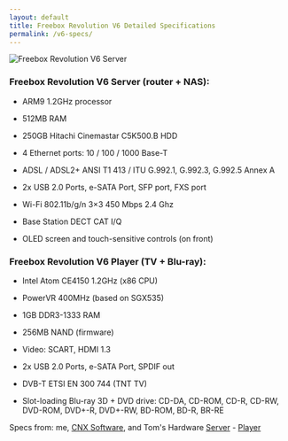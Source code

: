 ```yaml
---
layout: default
title: Freebox Revolution V6 Detailed Specifications
permalink: /v6-specs/
---
```

![Freebox Revolution V6 Server](/assets/freebox-server.png)

### Freebox Revolution V6 Server (router + NAS):

* ARM9 1.2GHz processor

* 512MB RAM

* 250GB Hitachi Cinemastar C5K500.B HDD

* 4 Ethernet ports: 10 / 100 / 1000 Base-T

* ADSL / ADSL2+ ANSI T1 413 / ITU G.992.1, G.992.3, G.992.5 Annex A

* 2x USB 2.0 Ports, e-SATA Port, SFP port, FXS port

* Wi-Fi 802.11b/g/n 3×3 450 Mbps 2.4 Ghz

* Base Station DECT CAT I/Q

* OLED screen and touch-sensitive controls (on front)

### Freebox Revolution V6 Player (TV + Blu-ray):

* Intel Atom CE4150 1.2GHz (x86 CPU)

* PowerVR 400MHz (based on SGX535)

* 1GB DDR3-1333 RAM

* 256MB NAND (firmware)

* Video: SCART, HDMI 1.3

* 2x USB 2.0 Ports, e-SATA Port, SPDIF out

* DVB-T ETSI EN 300 744 (TNT TV)

* Slot-loading Blu-ray 3D + DVD drive: CD-DA, CD-ROM, CD-R, CD-RW, DVD-ROM, DVD+-R, DVD+-RW, BD-ROM, BD-R, BR-RE

Specs from: me, [CNX Software](https://www.cnx-software.com/2010/12/15/freebox-revolution-quadruple-play-set-top-box-internet-tv-voip-mobile/), and Tom's Hardware [Server](https://www.tomshardware.fr/freebox-revolution-ce-qui-se-cache-dans-le-serveur/) - [Player](https://www.tomshardware.fr/freebox-revolution-au-tour-du-player/)
